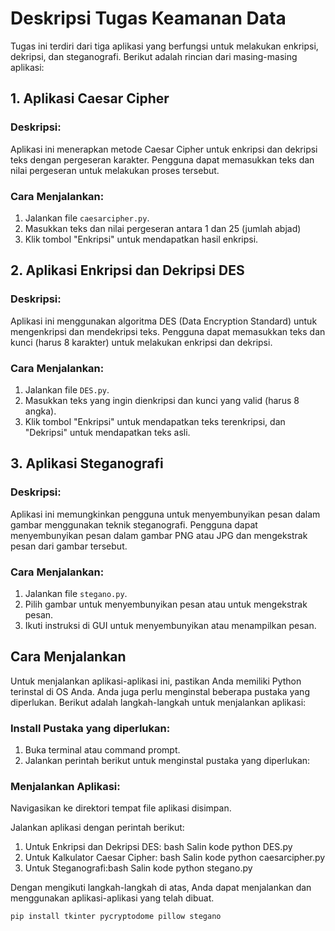 # Deskripsi Tugas Keamanan Data

Tugas ini terdiri dari tiga aplikasi yang berfungsi untuk melakukan enkripsi, dekripsi, dan steganografi. Berikut adalah rincian dari masing-masing aplikasi:

## 1. Aplikasi Caesar Cipher

### Deskripsi:
Aplikasi ini menerapkan metode Caesar Cipher untuk enkripsi dan dekripsi teks dengan pergeseran karakter. Pengguna dapat memasukkan teks dan nilai pergeseran untuk melakukan proses tersebut.

### Cara Menjalankan:
1. Jalankan file `caesarcipher.py`.
2. Masukkan teks dan nilai pergeseran antara 1 dan 25 (jumlah abjad)
3. Klik tombol "Enkripsi" untuk mendapatkan hasil enkripsi.


## 2. Aplikasi Enkripsi dan Dekripsi DES
### Deskripsi:
Aplikasi ini menggunakan algoritma DES (Data Encryption Standard) untuk mengenkripsi dan mendekripsi teks.
Pengguna dapat memasukkan teks dan kunci (harus 8 karakter) untuk melakukan enkripsi dan dekripsi.

### Cara Menjalankan:
1. Jalankan file `DES.py`.
2. Masukkan teks yang ingin dienkripsi dan kunci yang valid (harus 8 angka).
3. Klik tombol "Enkripsi" untuk mendapatkan teks terenkripsi, dan "Dekripsi" untuk mendapatkan teks asli.


## 3. Aplikasi Steganografi

### Deskripsi:
Aplikasi ini memungkinkan pengguna untuk menyembunyikan pesan dalam gambar menggunakan teknik steganografi.
Pengguna dapat menyembunyikan pesan dalam gambar PNG atau JPG dan mengekstrak pesan dari gambar tersebut.

### Cara Menjalankan:
1. Jalankan file `stegano.py`.
2. Pilih gambar untuk menyembunyikan pesan atau untuk mengekstrak pesan.
3. Ikuti instruksi di GUI untuk menyembunyikan atau menampilkan pesan.

## Cara Menjalankan

Untuk menjalankan aplikasi-aplikasi ini, pastikan Anda memiliki Python terinstal di OS Anda. Anda juga perlu menginstal beberapa pustaka yang diperlukan.
Berikut adalah langkah-langkah untuk menjalankan aplikasi:

### Install Pustaka yang diperlukan:
1. Buka terminal atau command prompt.
2. Jalankan perintah berikut untuk menginstal pustaka yang diperlukan:

### Menjalankan Aplikasi:
Navigasikan ke direktori tempat file aplikasi disimpan.

Jalankan aplikasi dengan perintah berikut:

1. Untuk Enkripsi dan Dekripsi DES: bash Salin kode python DES.py
2. Untuk Kalkulator Caesar Cipher: bash Salin kode python caesarcipher.py
3. Untuk Steganografi:bash Salin kode python stegano.py

Dengan mengikuti langkah-langkah di atas, Anda dapat menjalankan dan menggunakan aplikasi-aplikasi yang telah dibuat.

```bash
pip install tkinter pycryptodome pillow stegano
